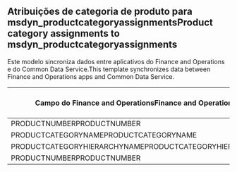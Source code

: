 ## <a name="product-category-assignments-to-msdyn_productcategoryassignments"></a><span data-ttu-id="fa449-101">Atribuições de categoria de produto para msdyn_productcategoryassignments</span><span class="sxs-lookup"><span data-stu-id="fa449-101">Product category assignments to msdyn_productcategoryassignments</span></span>

<span data-ttu-id="fa449-102">Este modelo sincroniza dados entre aplicativos do Finance and Operations e do Common Data Service.</span><span class="sxs-lookup"><span data-stu-id="fa449-102">This template synchronizes data between Finance and Operations apps and Common Data Service.</span></span>

<span data-ttu-id="fa449-103">Campo do Finance and Operations</span><span class="sxs-lookup"><span data-stu-id="fa449-103">Finance and Operations field</span></span> | <span data-ttu-id="fa449-104">Tipo de mapa</span><span class="sxs-lookup"><span data-stu-id="fa449-104">Map type</span></span> | <span data-ttu-id="fa449-105">Outro campo Dynamics 365</span><span class="sxs-lookup"><span data-stu-id="fa449-105">Other Dynamics 365 field</span></span> | <span data-ttu-id="fa449-106">Valor padrão</span><span class="sxs-lookup"><span data-stu-id="fa449-106">Default value</span></span>
---|---|---|---
<span data-ttu-id="fa449-107">PRODUCTNUMBER</span><span class="sxs-lookup"><span data-stu-id="fa449-107">PRODUCTNUMBER</span></span> | = | <span data-ttu-id="fa449-108">msdyn_globalproduct.msdyn_productnumber</span><span class="sxs-lookup"><span data-stu-id="fa449-108">msdyn_globalproduct.msdyn_productnumber</span></span> | 
<span data-ttu-id="fa449-109">PRODUCTCATEGORYNAME</span><span class="sxs-lookup"><span data-stu-id="fa449-109">PRODUCTCATEGORYNAME</span></span> | = | <span data-ttu-id="fa449-110">msdyn_productcategory.msdyn_name</span><span class="sxs-lookup"><span data-stu-id="fa449-110">msdyn_productcategory.msdyn_name</span></span> | 
<span data-ttu-id="fa449-111">PRODUCTCATEGORYHIERARCHYNAME</span><span class="sxs-lookup"><span data-stu-id="fa449-111">PRODUCTCATEGORYHIERARCHYNAME</span></span> | = | <span data-ttu-id="fa449-112">msdyn_productcategory.msdyn_hierarchy.msdyn_name</span><span class="sxs-lookup"><span data-stu-id="fa449-112">msdyn_productcategory.msdyn_hierarchy.msdyn_name</span></span> | 
<span data-ttu-id="fa449-113">PRODUCTNUMBER</span><span class="sxs-lookup"><span data-stu-id="fa449-113">PRODUCTNUMBER</span></span> | >> | <span data-ttu-id="fa449-114">msdyn_name</span><span class="sxs-lookup"><span data-stu-id="fa449-114">msdyn_name</span></span> | 
